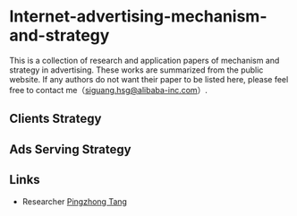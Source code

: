 # Internet-advertising-mechanism-and-strategy
This is a collection of research and application papers of mechanism and strategy in advertising. These works are summarized from the public website. If any authors do not want their paper to be listed here, please feel free to contact me（siguang.hsg@alibaba-inc.com）.

## Clients Strategy

## Ads Serving Strategy


## Links
- Researcher [Pingzhong Tang](http://people.iiis.tsinghua.edu.cn/~kenshin/)
